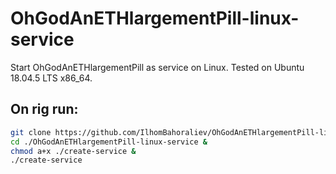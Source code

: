 # OhGodAnETHlargementPill-linux-service
Start OhGodAnETHlargementPill as service on Linux.
Tested on Ubuntu 18.04.5 LTS x86_64.

## On rig run:
```bash
git clone https://github.com/IlhomBahoraliev/OhGodAnETHlargementPill-linux-service.git &
cd ./OhGodAnETHlargementPill-linux-service &
chmod a+x ./create-service &
./create-service
```
